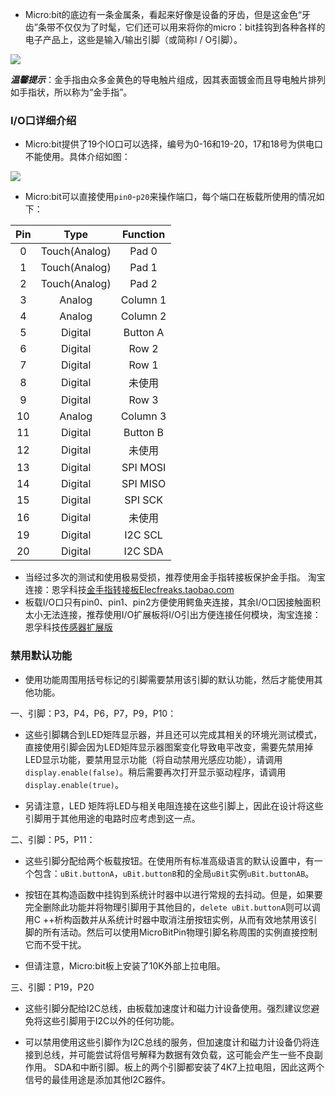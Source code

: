 - Micro:bit的底边有一条金属条，看起来好像是设备的牙齿，但是这金色“牙齿”条带不仅仅为了时髦，它们还可以用来将你的micro：bit挂钩到各种各样的电子产品上，这些是输入/输出引脚（或简称I / O引脚）。

![](https://i.imgur.com/sU2SQ5G.png)

***温馨提示***：金手指由众多金黄色的导电触片组成，因其表面镀金而且导电触片排列如手指状，所以称为“金手指”。

### I/O口详细介绍 ###

- Micro:bit提供了19个IO口可以选择，编号为0-16和19-20，17和18号为供电口不能使用。具体介绍如图：

![](https://i.imgur.com/NkmxuMP.png)

- Micro:bit可以直接使用`pin0`-`p20`来操作端口，每个端口在板载所使用的情况如下：

|Pin|	Type	|Function|
|:--------:|:--------:|:------:|
|0	|Touch(Analog)|Pad 0|
|1	|Touch(Analog)|Pad 1|
|2	|Touch(Analog)|Pad 2|
|3	|Analog	|Column 1|
|4	|Analog	|Column 2|
|5	|Digital|Button A|
|6	|Digital|Row 2	|
|7	|Digital|Row 1	|
|8	|Digital|未使用	|
|9	|Digital|Row 3	|
|10	|Analog	|Column 3|
|11	|Digital|Button B|
|12	|Digital|未使用	|
|13	|Digital|SPI MOSI|
|14	|Digital|SPI MISO|
|15	|Digital|SPI SCK|
|16	|Digital|未使用	|
|19	|Digital|I2C SCL|
|20	|Digital|I2C SDA|
- 当经过多次的测试和使用极易受损，推荐使用金手指转接板保护金手指。 淘宝连接：恩孚科技[金手指转接板Elecfreaks.taobao.com](https://item.taobao.com/item.htm?spm=a1z10.5-c-s.w4002-18602834185.17.19563ec6LOw7hi&id=572043966476)
- 板载I/O口只有pin0、pin1、pin2方便使用鳄鱼夹连接，其余I/O口因接触面积太小无法连接，推荐使用I/O扩展板将I/O引出方便连接任何模块，淘宝连接：恩孚科技[传感器扩展版](https://item.taobao.com/item.htm?spm=a1z10.5-c-s.w4002-18602834185.53.389841234w1AJZ&id=572685991359)

### 禁用默认功能 ###

- 使用功能周围用括号标记的引脚需要禁用该引脚的默认功能，然后才能使用其他功能。

一、引脚：P3，P4，P6，P7，P9，P10：

- 这些引脚耦合到LED矩阵显示器，并且还可以完成其相关的环境光测试模式，直接使用引脚会因为LED矩阵显示器图案变化导致电平改变，需要先禁用掉LED显示功能，要禁用显示功能（将自动禁用光感应功能），请调用`display.enable(false)`。稍后需要再次打开显示驱动程序，请调用`display.enable(true)`。

- 另请注意，LED 矩阵将LED与相关电阻连接在这些引脚上，因此在设计将这些引脚用于其他用途的电路时应考虑到这一点。

二、引脚：P5，P11：

- 这些引脚分配给两个板载按钮。在使用所有标准高级语言的默认设置中，有一个包含：`uBit.buttonA`，`uBit.buttonB`和的全局`uBit`实例`uBit.buttonAB`。

- 按钮在其构造函数中挂钩到系统计时器中以进行常规的去抖动。但是，如果要完全删除此功能并将物理引脚用于其他目的，`delete uBit.buttonA`则可以调用C ++析构函数并从系统计时器中取消注册按钮实例，从而有效地禁用该引脚的所有活动。然后可以使用MicroBitPin物理引脚名称周围的实例直接控制它而不受干扰。

- 但请注意，Micro:bit板上安装了10K外部上拉电阻。

三、引脚：P19，P20

- 这些引脚分配给I2C总线，由板载加速度计和磁力计设备使用。强烈建议您避免将这些引脚用于I2C以外的任何功能。 

- 可以禁用使用这些引脚作为I2C总线的服务，但加速度计和磁力计设备仍将连接到总线，并可能尝试将信号解释为数据有效负载，这可能会产生一些不良副作用。 SDA和中断引脚。板上的两个引脚都安装了4K7上拉电阻，因此这两个信号的最佳用途是添加其他I2C器件。
